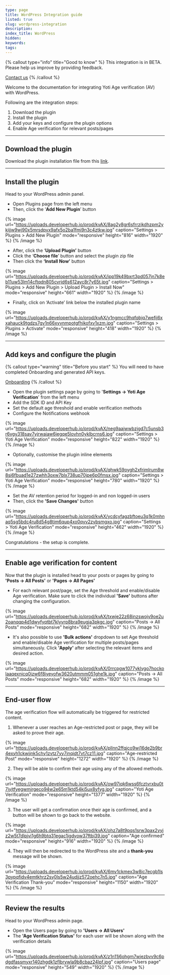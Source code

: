 ```yaml
---
type: page
title: WordPress Integration guide
listed: true
slug: wordpress-integration
description: 
index_title: WordPress
hidden: 
keywords: 
tags: 
---
```


{% callout type="info" title="Good to know" %}
This integration is in BETA. Please help us improve by providing feedback.

[Contact us](https://support.yoti.com)
{% /callout %}

Welcome to the documentation for integrating Yoti Age verification (AV) with WordPress.

Following are the integration steps:

1. Download the plugin
2. Install the plugin
3. Add your keys and configure the plugin options
4. Enable Age verification for relevant posts/pages

---

## Download the plugin

Download the plugin installation file from this [link](https://drive.google.com/drive/folders/1MLdD0h_rb5tAkkYFHpEeuGR2J7OvsZW_).

---

## Install the plugin

Head to your WordPress admin panel.

- Open Plugins page from the left menu
- Then, click the ‘**Add New Plugin**’ button

{% image url="https://uploads.developerhub.io/prod/kvAX/8ag2y8gr6sfrrzjkdhzpm2ykijjw9wj90x5mrsdpvx9afx5o2ba1fmi9n3c4ztkw.jpg" caption="Settings &gt; Plugins &gt; Add New Plugin" mode="responsive" height="816" width="1920" %}
{% /image %}

- After, click the ‘**Upload Plugin’** button
- Click the ‘**Choose file**’ button and select the plugin zip file
- Then click the **‘Install Now’** button

{% image url="https://uploads.developerhub.io/prod/kvAX/ipp19k49bxrt3pd057jn7k8eb11uw53lm14cftqdn805cvrjd6s612ayc8r7y65t.jpg" caption="Settings &gt; Plugins &gt; Add New Plugin &gt; Upload Plugin &gt; Install Now" mode="responsive" height="661" width="1920" %}
{% /image %}

- Finally, click on ‘Activate’ link below the installed plugin name

{% image url="https://uploads.developerhub.io/prod/kvAX/y1ngmcc9hqfqbjq7wefij6xxahauck9tgdzs7gv1n66xyvnmpotgfhikofxv1xzm.jpg" caption="Settings &gt; Plugins &gt; Activate" mode="responsive" height="418" width="1920" %}
{% /image %}

---

## Add keys and configure the plugin

{% callout type="warning" title="Before you start" %}
You will need to have completed Onboarding and generated API keys.

[Onboarding](https://developers.yoti.com/age-verification/getting-started)
{% /callout %}

- Open the plugin settings page by going to '**Settings -&gt; Yoti Age Verification**' from the left menu
- Add the SDK ID and API Key
- Set the default age threshold and enable verification methods
- Configure the Notifications webhook

{% image url="https://uploads.developerhub.io/prod/kvAX/neg9aajwwbzjgd7c5unsb3r6vgy318sav7yjrwaiaw6jegqe5lovhn0yklbcrns6.jpg" caption="Settings &gt; Yoti Age Verification" mode="responsive" height="822" width="1920" %}
{% /image %}

- Optionally, customise the plugin inline elements

{% image url="https://uploads.developerhub.io/prod/kvAX/qhwk59oygh2xfrimlrum8w8si6fbuad1e27zwhh3oxw7blx738up70jpe6p0fmsx.jpg" caption="Settings &gt; Yoti Age Verification" mode="responsive" height="780" width="1920" %}
{% /image %}

- Set the AV retention period for logged-in and non logged-in users
- Then, click the **'Save Changes'** button

{% image url="https://uploads.developerhub.io/prod/kvAX/ycdcyfagzbftoeu3q1k0mhnaq5sg5bdc4ru8d54g8tim6qup4xo0qyv2zybsmgxo.jpg" caption="Settings &gt; Yoti Age Verification" mode="responsive" height="462" width="1920" %}
{% /image %}

Congratulations - the setup is complete.

---

## Enable age verification for content

Now that the plugin is installed head to your posts or pages by going to **'Posts -&gt; All Posts'** or **'Pages -&gt; All Pages'**

- For each relevant post/page, set the Age threshold and enable/disable Age verification. Make sure to click the individual **'Save'** buttons after changing the configuration.

{% image url="https://uploads.developerhub.io/prod/kvAX/txwje22z68inzswojy9oe2u2oanqqp4d1dwyfyqtbt7klyvrp8bra9eugja3pkgc.jpg" caption="Posts -&gt; All Posts" mode="responsive" height="682" width="1920" %}
{% /image %}

- It's also possible to use **'Bulk actions'** dropdown to set Age threshold and enable/disable Age verification for multiple posts/pages simultaneously. Click **'Apply'** after selecting the relevant items and desired action.

{% image url="https://uploads.developerhub.io/prod/kvAX/0rrcpgw1077yklvgo7hockolaaqexnjcq0jzw6f8iyeyofw3620utmmm051ghe1k.jpg" caption="Posts -&gt; All Posts" mode="responsive" height="682" width="1920" %}
{% /image %}

---

## End-user flow

The age verification flow will automatically be triggered for restricted content.

1. Whenever a user reaches an Age-restricted post or page, they will be asked to prove their age.

{% image url="https://uploads.developerhub.io/prod/kvAX/pllnn2ffqjco9wj16de2b9br4exyh1ckwjjnk5chy1zvtz7yy7inqidt7vt7cz11.jpg" caption="Age-restricted Post" mode="responsive" height="1272" width="1920" %}
{% /image %}

2. They will be able to confirm their age using any of the allowed methods.

{% image url="https://uploads.developerhub.io/prod/kvAX/ow97iqk6wss6fcztvrxbu0t7iyjtfyegwmirgeco94w2e65m1ktd54ki5ux8yfvg.jpg" caption="Yoti Age Verification" mode="responsive" height="1377" width="1920" %}
{% /image %}

3. The user will get a confirmation once their age is confirmed, and a button will be shown to go back to the website.

{% image url="https://uploads.developerhub.io/prod/kvAX/ohz7a8t9pqs1srw3pax2yyjz2w5t7dlpjvi1g6h9btq31egac1jgdyow37ftbi39.jpg" caption="Age confirmed" mode="responsive" height="916" width="1920" %}
{% /image %}

4. They will then be redirected to the WordPress site and a **thank-you** message will be shown.

{% image url="https://uploads.developerhub.io/prod/kvAX/6mv1ckmex3w8ic7ecgb1ls3pypqfidv4emtkhrz2sy0ls5w24udjjz572oehc7n5.jpg" caption="Age Verification Thank-you" mode="responsive" height="1150" width="1920" %}
{% /image %}

---

## Review the results

Head to your WordPress admin page.

- Open the Users page by going to **'Users -&gt; All Users'**
- The **'Age Verification Status'** for each user will be shown along with the verification details

{% image url="https://uploads.developerhub.io/prod/kvAX/z1n11j6ohgm7wjezbvv9c6pdgdfassmyxr140zhgdk1zflbrywla9b8cbaz24lpf.jpg" caption="Users page" mode="responsive" height="549" width="1920" %}
{% /image %}